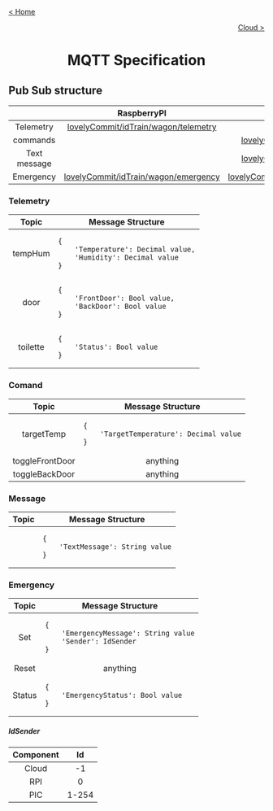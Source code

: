 [< Home](../README.md)

[<p align="right">Cloud ></p>](./Cloud/README.md)

**<h1 align="center">MQTT Specification</h1>**

## **Pub Sub structure**

<div  align="center">
<table>
<thead>

<tr>
<th align="center"></th>
<th align="center">RaspberryPI</th>
<th align="center">Cloud</th>
</tr>

</thead>
<tbody>

<tr>
<td align="center">Telemetry</td>
<td align="center"><a href="#telemetry">lovelyCommit/idTrain/wagon/telemetry</a></td>
<td align="center"></td>
</tr>

<tr>
<td align="center">commands</td>
<td align="center"></td>
<td align="center"><a href="#comand">lovelyCommit/idTrain/wagon/cmd</a></td>
</tr>

<tr>
<td align="center">Text message</td>
<td align="center"></td>
<td align="center"><a href="#message">lovelyCommit/idTrain/wagon/msg</a></td>
</tr>

<tr>
<td align="center">Emergency</td>
<td align="center"><a href="#emergency">lovelyCommit/idTrain/wagon/emergency</a></td>
<td align="center"><a href="#emergency">lovelyCommit/idTrain/wagon/emergency</a></td>
</tr>

</tbody>
</table>
</div>

### **Telemetry**

<div  align="center">
<table>
<thead>

<tr>
<th align="center">Topic</th>
<th align="center">Message Structure</th>
</tr>

</thead>
<tbody>

<tr>
<td align="center">tempHum</td>
<td>

    {
        'Temperature': Decimal value,
        'Humidity': Decimal value
    }

</td>
</tr>

<tr>
<td align="center">door</td>
<td>

    {
        'FrontDoor': Bool value,
        'BackDoor': Bool value
    }

</td>
</tr>

<tr>
<td align="center">toilette</td>
<td>

    {
        'Status': Bool value
    }

</td>
</tr>

</tbody>
</table>
</div>

### **Comand**

<div  align="center">
<table>
<thead>

<tr>
<th align="center">Topic</th>
<th align="center">Message Structure</th>
</tr>

</thead>
<tbody>

<tr>
<td align="center">targetTemp</td>
<td>

    {
        'TargetTemperature': Decimal value
    }

</td>
</tr>

<tr>
<td align="center">toggleFrontDoor</td>
<td align="center">
anything
</td>
</tr>

<tr>
<td align="center">toggleBackDoor</td>
<td align="center">
anything
</td>
</tr>

</tbody>
</table>
</div>

### **Message**

<div  align="center">
<table>
<thead>

<tr>
<th align="center">Topic</th>
<th align="center">Message Structure</th>
</tr>

</thead>
<tbody>

<tr>
<td align="center"></td>
<td>

    {
        'TextMessage': String value
    }

</td>
</tr>

</tbody>
</table>
</div>

### **Emergency**

<div  align="center">
<table>
<thead>

<tr>
<th align="center">Topic</th>
<th align="center">Message Structure</th>
</tr>

</thead>
<tbody>

<tr>
<td align="center">Set</td>
<td>

    {
        'EmergencyMessage': String value
        'Sender': IdSender
    }

</td>
</tr>

<tr>
<td align="center">Reset</td>
<td align="center">anything</td>
</tr>

<tr>
<td align="center">Status</td>
<td>

    {
        'EmergencyStatus': Bool value
    }

</td>
</tr>

</tbody>
</table>
</div>

##### **IdSender**


<div  align="center">
<table>
<thead>

<tr>
<th align="center">Component</th>
<th align="center">Id</th>
</tr>

</thead>
<tbody>

<tr>
<td align="center">Cloud</td>
<td  align="center">-1</td>
</tr>

<tr>
<td align="center">RPI</td>
<td align="center">0</td>
</tr>

<tr>
<td align="center">PIC</td>
<td align="center">1-254</td>
</tr>

</tbody>
</table>
</div>

